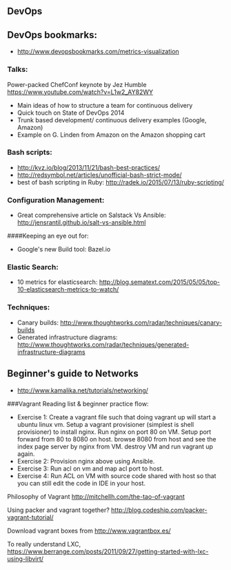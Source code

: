 ## DevOps

## DevOps bookmarks:
- http://www.devopsbookmarks.com/metrics-visualization

### Talks:
Power-packed ChefConf keynote by Jez Humble https://www.youtube.com/watch?v=L1w2_AY82WY
- Main ideas of how to structure a team for continuous delivery
- Quick touch on State of DevOps 2014
- Trunk based development/ continuous delivery examples (Google, Amazon)
- Example on G. Linden from Amazon on the Amazon shopping cart

### Bash scripts:
- http://kvz.io/blog/2013/11/21/bash-best-practices/
- http://redsymbol.net/articles/unofficial-bash-strict-mode/
- best of bash scripting in Ruby: http://radek.io/2015/07/13/ruby-scripting/

### Configuration Management:
- Great comprehensive article on Salstack Vs Ansible: http://jensrantil.github.io/salt-vs-ansible.html


####Keeping an eye out for:
- Google's new Build tool: Bazel.io

### Elastic Search:
- 10 metrics for elasticsearch:  http://blog.sematext.com/2015/05/05/top-10-elasticsearch-metrics-to-watch/

### Techniques:
- Canary builds:  http://www.thoughtworks.com/radar/techniques/canary-builds
- Generated infrastructure diagrams: http://www.thoughtworks.com/radar/techniques/generated-infrastructure-diagrams

## Beginner's guide to Networks
- http://www.kamalika.net/tutorials/networking/

###Vagrant Reading list & beginner practice flow:
- Exercise 1:
Create a vagrant file such that doing vagrant up will start a ubuntu linux vm.
Setup a vagrant provisioner (simplest is shell provisioner) to install nginx.
Run nginx on port 80 on VM.
Setup port forward from 80 to 8080 on host.
browse 8080 from host and see the index page server by nginx from VM.
destroy VM and run vagrant up again.
- Exercise 2:
Provision nginx above using Ansible.
- Exercise 3:
Run acl on vm and map acl port to host.
- Exercise 4:
Run ACL on VM with source code shared with host so that you can still edit the code in IDE in your host.


Philosophy of Vagrant
http://mitchellh.com/the-tao-of-vagrant

Using packer and vagrant together?
http://blog.codeship.com/packer-vagrant-tutorial/

Download vagrant boxes from
http://www.vagrantbox.es/

To really understand LXC,
https://www.berrange.com/posts/2011/09/27/getting-started-with-lxc-using-libvirt/
